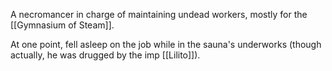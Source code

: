 A necromancer in charge of maintaining undead workers, mostly for the [[Gymnasium of Steam]].

At one point, fell asleep on the job while in the sauna's underworks (though actually, he was drugged by the imp [[Lilito]]).